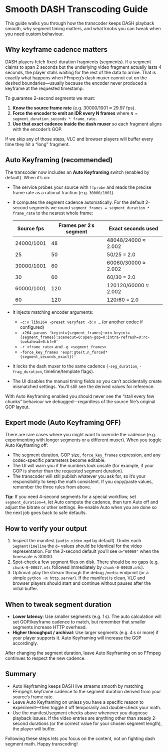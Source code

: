 # Smooth DASH Transcoding Guide

This guide walks you through how the transcoder keeps DASH playback smooth, why segment timing matters, and what knobs you can tweak when you need custom behaviour.

## Why keyframe cadence matters

DASH players fetch fixed-duration fragments (segments). If a segment claims to span 2 seconds but the underlying video fragment actually lasts 4 seconds, the player stalls waiting for the rest of the data to arrive. That is exactly what happens when FFmpeg’s dash muxer cannot cut on the desired boundaries—usually because the encoder never produced a keyframe at the requested timestamp.

To guarantee 2-second segments we must:

1. **Know the source frame rate** (e.g. 30000/1001 ≈ 29.97 fps).
2. **Force the encoder to emit an IDR every N frames** where `N = segment_duration_seconds * frame_rate`.
3. **Use that exact cadence inside the dash muxer** so each fragment aligns with the encoder’s GOP.

If we skip any of those steps, VLC and browser players will buffer every time they hit a “long” fragment.

## Auto Keyframing (recommended)

The transcoder now includes an **Auto Keyframing** switch (enabled by default). When it’s on:

- The service probes your source with `ffprobe` and reads the precise frame rate as a rational fraction (e.g. `30000/1001`).
- It computes the segment cadence automatically. For the default 2-second segments we round `segment_frames = segment_duration * frame_rate` to the nearest whole frame:

  | Source fps      | Frames per 2 s segment | Exact seconds used |
  |-----------------|------------------------|--------------------|
  | 24000/1001      | 48                     | 48048/24000 ≈ 2.002 |
  | 25              | 50                     | 50/25 = 2.0         |
  | 30000/1001      | 60                     | 60060/30000 ≈ 2.002 |
  | 30              | 60                     | 60/30 = 2.0         |
  | 60000/1001      | 120                    | 120120/60000 ≈ 2.002 |
  | 60              | 120                    | 120/60 = 2.0        |

- It injects matching encoder arguments:
  - `-c:v libx264 -preset veryfast -b:v …` (or another codec if configured)
  - `-x264-params 'keyint={segment_frames}:min-keyint={segment_frames}:scenecut=0:open-gop=0:intra-refresh=0:rc-lookahead=0:bf=0'`
  - `-r <frame_rate>` and `-g <segment_frames>`
  - `-force_key_frames 'expr:gte(t,n_forced*{segment_seconds_exact})'`
- It locks the dash muxer to the same cadence (`-seg_duration`, `-frag_duration`, timeline/template flags).
- The UI disables the manual timing fields so you can’t accidentally create mismatched settings. You’ll still see the derived values for reference.

With Auto Keyframing enabled you should never see the “stall every few chunks” behaviour we debugged—regardless of the source file’s original GOP layout.

## Expert mode (Auto Keyframing OFF)

There are rare cases where you might want to override the cadence (e.g. experimenting with longer segments or a different muxer). When you toggle Auto Keyframing off:

- The segment duration, GOP size, `force_key_frames` expression, and any codec-specific parameters become editable.
- The UI will warn you if the numbers look unsafe (for example, if your GOP is shorter than the requested segment duration).
- The transcoder will still publish whatever you ask for, so it’s your responsibility to keep the math consistent. If you copy/paste values, remember the three rules from above.

**Tip:** If you need 4-second segments for a special workflow, set `segment_duration=4`, let Auto compute the cadence, then turn Auto off and adjust the bitrate or other settings. Re-enable Auto when you are done so the next job goes back to safe defaults.

## How to verify your output

1. Inspect the manifest (`audio_video.mpd` by default). Under each `SegmentTimeline` the `d=` values should be identical for the video representation. For the 2-second default you’ll see `d="60060"` when the timescale is 30000.
2. Spot-check a few segment files on disk. There should be no gaps (e.g. `chunk-0-00037.m4s` followed immediately by `chunk-0-00038.m4s`).
3. Optional: play the stream through the debug `/media` endpoint (or a simple `python -m http.server`). If the manifest is clean, VLC and browser players should start and continue without pauses after the initial buffer.

## When to tweak segment duration

- **Lower latency**: Use smaller segments (e.g. 1 s). The auto calculation will set GOP/keyframe cadence to match, but remember that smaller segments increase HTTP overhead.
- **Higher throughput / archival**: Use larger segments (e.g. 4 s or more) if your player supports it. Auto Keyframing will increase the GOP accordingly.

After changing the segment duration, leave Auto Keyframing on so FFmpeg continues to respect the new cadence.

## Summary

- Auto Keyframing keeps DASH live streams smooth by matching FFmpeg’s keyframe cadence to the segment duration derived from your source’s frame rate.
- Leave Auto Keyframing on unless you have a specific reason to experiment—then toggle it off temporarily and double-check your math.
- Use the manifest/segment checks above whenever you diagnose playback issues. If the video entries are anything other than steady 2-second durations (or the correct value for your chosen segment length), the player will buffer.

Following these steps lets you focus on the content, not on fighting dash segment math. Happy transcoding!
